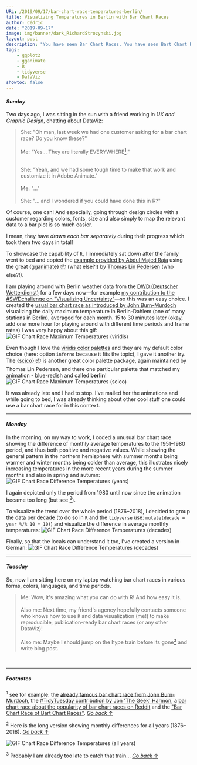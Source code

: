 ```yaml
---
URL: /2019/09/17/bar-chart-race-temperatures-berlin/
title: Visualizing Temperatures in Berlin with Bar Chart Races
author: Cédric
date: "2019-09-17"
image: img/banner/dark_RichardStrozynski.jpg
layout: post
description: "You have seen Bar Chart Races. You have seen Bart Chart Races of Bar Chart Races. I jumped on the hype train using `ggplot2` and `gganimate`. Here are some more using temperature data of Berlin!"
tags:
    - ggplot2
    - gganimate
    - R
    - tidyverse
    - DataViz
showtoc: false
---
```


#### *Sunday*

Two days ago, I was sitting in the sun with a friend working in *UX and Graphic Design*, chatting about DataViz:

>She: "Oh man, last week we had one customer asking for a bar chart race? Do you know these?"  
> <br>
>Me: "Yes... They are literally EVERYWHERE<a href="#section1"><sup>1</sup></a>." <p id="back1"></p>
> <br>
>She: "Yeah, and we had some tough time to make that work and customize it in Adobe Animate."  
> <br>
>Me: "..."  
> <br>
>She: "... and I wondered if you could have done this in R?"

Of course, one can! And especially, going through design circles with a customer regarding colors, fonts, size and also simply to map the relevant data to a bar plot is so much easier.  

I mean, they have *drawn each bar separately* during their progress which took them two days in total!

To showcase the capability of `R`, I immediately sat down after the family went to bed and copied the [example provided by Abdul Majed Raja](https://github.com/amrrs/animated_bar_charts_in_R) using the great [{gganimate} 📦](https://gganimate.com/) (what else?!) by [Thomas Lin Pedersen](https://www.data-imaginist.com/about/) (who else?!).

I am playing around with Berlin weather data from the [DWD (Deutscher Wetterdienst)](https://www.dwd.de/DE/leistungen/klimadatendeutschland/klarchivtagmonat.html) for a few days now⁠—for example [my contribution to the #SWDchallenge on "Visualizing Uncertainty"](https://twitter.com/CedScherer/status/1170674809983905792)⁠—so this was an easy choice. I created the [usual bar chart race as introduced by John Burn-Murdoch](https://twitter.com/jburnmurdoch/status/1107552367795412992?lang=en) visualizing the daily maximum temperature in Berlin-Dahlem (one of many stations in Berlin), averaged for each month. 15 to 30 minutes later (okay, add one more hour for playing around with different time periods and frame rates) I was very happy  about this gif:
![GIF Chart Race Maximum Temperatures (viridis)](/img/bar-races/dwd_anim_max_viridis_short.gif)

Even though I love the [viridis color palettes](https://cran.r-project.org/web/packages/viridis/vignettes/intro-to-viridis.html) and they are my default color choice (here: option `inferno` because it fits the topic), I gave it another try. The [{scico} 📦](https://github.com/thomasp85/scico) is another great color palette package, again maintained by Thomas Lin Pedersen, and there one particular palette that matched my animation - blue-redish and called **berlin**!
![GIF Chart Race Maximum Temperatures (scico)](/img/bar-races/dwd_anim_max_scico_short.gif)

It was already late and I had to stop. I've mailed her the animations and while going to bed, I was already thinking about other cool stuff one could use a bar chart race for in this context.

***

#### *Monday*

In the morning, on my way to work, I coded a unusual bar chart race showing the difference of monthly average temperatures to the 1951–1980 period, and thus both positive and negative values. While showing the general pattern in the northern hemisphere with summer months being warmer and winter months being colder than average, this illustrates nicely increasing temperatures in the more recent years during the summer months and also in spring and autumn:
![GIF Chart Race Difference Temperatures (years)](/img/bar-races/dwd_anim_diff_yrs_label.gif)

I again depicted only the period from 1980 until now since the animation became too long (but see <a href="#section2"><sup>2</sup></a>).<p id="back2"></p>
To visualize the trend over the whole period (1876–2018), I decided to group the data per decade (to do so in `R` and the `tidyverse` use: `mutate(decade = year %/% 10 * 10)`) and visualize the difference in average monthly temperatures:
![GIF Chart Race Difference Temperatures (decades)](/img/bar-races/dwd_anim_diff_dec_label.gif)

Finally, so that the locals can understand it too, I've created a version in German:
![GIF Chart Race Difference Temperatures (decades)](/img/bar-races/dwd_anim_diff_dec_label_ger.gif)

***

#### *Tuesday*

So, now I am sitting here on my laptop watching bar chart races in various forms, colors, languages, and time periods.

>Me: Wow, it's amazing what you can do with R! And how easy it is.  
> <br>
>Also me: Next time, my friend's agency hopefully contacts someone who knows how to use `R` and data visualization (me!) to make reproducible, publication-ready bar chart races (or any other DataViz)!  
> <br>
>Also me: Maybe I should jump on the hype train before its gone<a href="#section3"><sup>3</sup></a> and write blog post.<p id="back3"></p>

<br>

***

##### *Footnotes*

<p id="section1"><sup>1</sup> see for example: the <a href="https://twitter.com/jburnmurdoch/status/1107552367795412992?lang=en">already famous bar chart race from John Burn-Murdoch</a>, the <a href="https://twitter.com/JonTheGeek/status/1172259966260064258">#TidyTuesday contribution by Jon 'The Geek' Harmon</a>, a <a href="https://www.youtube.com/watch?v=Qvz6xEkSp94">bar chart race about the popularity of bar chart races on Reddit</a> and the <a href="https://twitter.com/bizweekgraphics/status/1169232409767886848">"Bar Chart Race of Bart Chart Races"</a>.   <a href="#back1"><i>Go back</i> ↑</a></p>

<p id="section2"><sup>2</sup> Here is the long version showing monthly differences for all years (1876–2018).</a>   <a href="#back2"><i>Go back</i> ↑</a></p>

<img src="/img/bar-races/dwd_anim_diff_yrs_label_all.gif" alt="GIF Chart Race Difference Temperatures (all years)">

<p id="section3"><sup>3</sup> Probably I am already too late to catch that train... <a href="#back3"><i>Go back</i> ↑</a></p>
